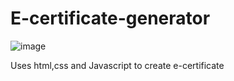 # E-certificate-generator

![image](https://user-images.githubusercontent.com/97240618/173244674-a3392caf-6c17-484a-a583-6553f3dc4fbc.png)

Uses html,css and Javascript to create e-certificate
